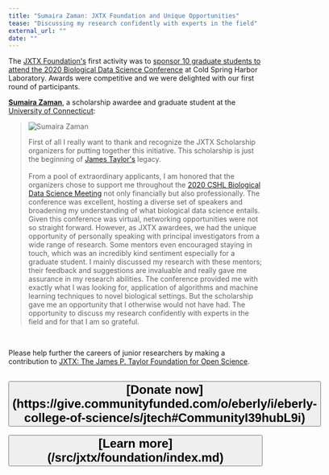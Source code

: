 ```yaml
---
title: "Sumaira Zaman: JXTX Foundation and Unique Opportunities"
tease: "Discussing my research confidently with experts in the field"
external_url: ""
date: ""
---
```


The [JXTX Foundation's](/src/jxtx/foundation/index.md) first activity was to [sponsor 10 graduate students to attend the 2020 Biological Data Science Conference](/src/news/2020-10-jxtx-awardees/index.md) at Cold Spring Harbor Laboratory.  Awards were competitive and we were delighted with our first round of participants.

**[Sumaira Zaman](https://sumairazaman.weebly.com/)**, a scholarship awardee and graduate student at the [University of Connecticut](https://uconn.edu/):

<blockquote class="blockquote">

<img src="/src/news/2020-10-jxtx-awardees/sumaira.jpg" alt="Sumaira Zaman" class="float-right" style="max-width: 10rem;" />

First of all I really want to thank and recognize the JXTX Scholarship organizers for putting together this initiative. This scholarship is just the beginning of [James Taylor's](/src/jxtx/index.md) legacy.
<br /><br />
From a pool of extraordinary applicants, I am honored that the organizers chose to support me throughout the [2020 CSHL Biological Data Science Meeting](https://meetings.cshl.edu/meetings.aspx?meet=DATA&year=20) not only financially but also professionally. The conference was excellent, hosting a diverse set of speakers and broadening my understanding of what biological data science entails. Given this conference was virtual, networking opportunities were not so straight forward. However, as JXTX awardees, we had the unique opportunity of personally speaking with principal investigators from a wide range of research. Some mentors even encouraged staying in touch, which was an incredibly kind sentiment especially for a graduate student. I mainly discussed my research with these mentors; their feedback and suggestions are invaluable and really gave me assurance in my research abilities. The conference provided me with exactly what I was looking for, application of algorithms and machine learning techniques to novel biological settings. But the scholarship gave me an opportunity that I otherwise would not have had. The opportunity to discuss my research confidently with experts in the field and for that I am so grateful. 
</blockquote>

<br />

Please help further the careers of junior researchers by making a contribution to [JXTX: The James P. Taylor Foundation for Open Science](/src/jxtx/foundation/index.md). <br /><br />


<div class="text-center">
<button type="button" class="btn btn-secondary" style="font-size: x-large; font-weight: 600;">
[Donate now](https://give.communityfunded.com/o/eberly/i/eberly-college-of-science/s/jtech#CommunityI39hubL9i)</button> &nbsp;&nbsp;&nbsp;&nbsp; <button type="button" class="btn btn-secondary" style="font-size: x-large; font-weight: 600;">
[Learn more](/src/jxtx/foundation/index.md)</button>
</div>
